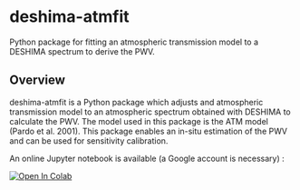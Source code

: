 # deshima-atmfit
Python package for fitting an atmospheric transmission model to a DESHIMA spectrum to derive the PWV.

## Overview
deshima-atmfit is a Python package which adjusts and atmospheric transmission model to an atmospheric spectrum obtained with DESHIMA to calculate the PWV. The model used in this package is the ATM model (Pardo et al. 2001). This package enables an in-situ estimation of the PWV and can be used for sensitivity calibration. 

An online Jupyter notebook is available (a Google account is necessary) :

[![Open In Colab](https://colab.research.google.com/assets/colab-badge.svg)](https://colab.research.google.com/drive/1UzD4JTTfT0zpwREfByMLgebAKUaQqXdi#scrollTo=8BTtHOikDAqB)
